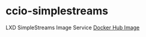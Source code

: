 # ccio-simplestreams
LXD SimpleStreams Image Service
[Docker Hub Image](https://hub.docker.com/r/containercraft/ccio-simplestreams)
